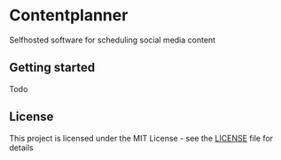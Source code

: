 # Contentplanner

Selfhosted software for scheduling social media content

## Getting started

Todo

## License

This project is licensed under the MIT License - see the [LICENSE](LICENSE) file for details